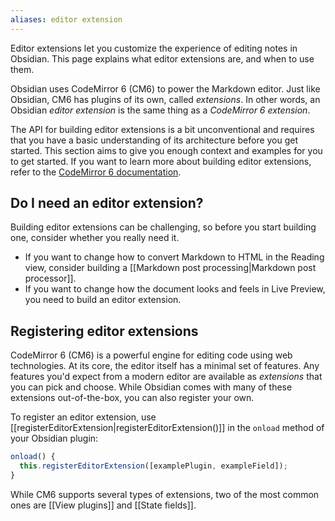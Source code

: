 ```yaml
---
aliases: editor extension
---
```


Editor extensions let you customize the experience of editing notes in Obsidian. This page explains what editor extensions are, and when to use them.

Obsidian uses CodeMirror 6 (CM6) to power the Markdown editor. Just like Obsidian, CM6 has plugins of its own, called _extensions_. In other words, an Obsidian _editor extension_ is the same thing as a _CodeMirror 6 extension_.

The API for building editor extensions is a bit unconventional and requires that you have a basic understanding of its architecture before you get started. This section aims to give you enough context and examples for you to get started. If you want to learn more about building editor extensions, refer to the [CodeMirror 6 documentation](https://codemirror.net/docs/).

## Do I need an editor extension?

Building editor extensions can be challenging, so before you start building one, consider whether you really need it.

- If you want to change how to convert Markdown to HTML in the Reading view, consider building a [[Markdown post processing|Markdown post processor]].
- If you want to change how the document looks and feels in Live Preview, you need to build an editor extension.

## Registering editor extensions

CodeMirror 6 (CM6) is a powerful engine for editing code using web technologies. At its core, the editor itself has a minimal set of features. Any features you'd expect from a modern editor are available as _extensions_ that you can pick and choose. While Obsidian comes with many of these extensions out-of-the-box, you can also register your own.

To register an editor extension, use [[registerEditorExtension|registerEditorExtension()]] in the `onload` method of your Obsidian plugin:

```ts
onload() {
  this.registerEditorExtension([examplePlugin, exampleField]);
}
```

While CM6 supports several types of extensions, two of the most common ones are [[View plugins]] and [[State fields]].
<DocCardList items={useCurrentSidebarCategory().items}/>

